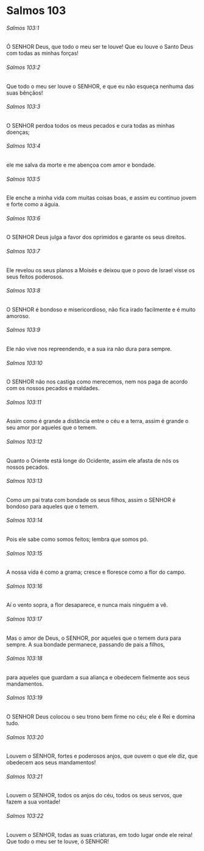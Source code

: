 # Salmos 103

###### Salmos 103:1

Ó SENHOR Deus, que todo o meu ser te louve! Que eu louve o Santo Deus com todas as minhas forças!

###### Salmos 103:2

Que todo o meu ser louve o SENHOR, e que eu não esqueça nenhuma das suas bênçãos!

###### Salmos 103:3

O SENHOR perdoa todos os meus pecados e cura todas as minhas doenças;

###### Salmos 103:4

ele me salva da morte e me abençoa com amor e bondade.

###### Salmos 103:5

Ele enche a minha vida com muitas coisas boas, e assim eu continuo jovem e forte como a águia.

###### Salmos 103:6

O SENHOR Deus julga a favor dos oprimidos e garante os seus direitos.

###### Salmos 103:7

Ele revelou os seus planos a Moisés e deixou que o povo de Israel visse os seus feitos poderosos.

###### Salmos 103:8

O SENHOR é bondoso e misericordioso, não fica irado facilmente e é muito amoroso.

###### Salmos 103:9

Ele não vive nos repreendendo, e a sua ira não dura para sempre.

###### Salmos 103:10

O SENHOR não nos castiga como merecemos, nem nos paga de acordo com os nossos pecados e maldades.

###### Salmos 103:11

Assim como é grande a distância entre o céu e a terra, assim é grande o seu amor por aqueles que o temem.

###### Salmos 103:12

Quanto o Oriente está longe do Ocidente, assim ele afasta de nós os nossos pecados.

###### Salmos 103:13

Como um pai trata com bondade os seus filhos, assim o SENHOR é bondoso para aqueles que o temem.

###### Salmos 103:14

Pois ele sabe como somos feitos; lembra que somos pó.

###### Salmos 103:15

A nossa vida é como a grama; cresce e floresce como a flor do campo.

###### Salmos 103:16

Aí o vento sopra, a flor desaparece, e nunca mais ninguém a vê.

###### Salmos 103:17

Mas o amor de Deus, o SENHOR, por aqueles que o temem dura para sempre. A sua bondade permanece, passando de pais a filhos,

###### Salmos 103:18

para aqueles que guardam a sua aliança e obedecem fielmente aos seus mandamentos.

###### Salmos 103:19

O SENHOR Deus colocou o seu trono bem firme no céu; ele é Rei e domina tudo.

###### Salmos 103:20

Louvem o SENHOR, fortes e poderosos anjos, que ouvem o que ele diz, que obedecem aos seus mandamentos!

###### Salmos 103:21

Louvem o SENHOR, todos os anjos do céu, todos os seus servos, que fazem a sua vontade!

###### Salmos 103:22

Louvem o SENHOR, todas as suas criaturas, em todo lugar onde ele reina! Que todo o meu ser te louve, ó SENHOR!

